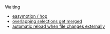 
Waiting

- [easymotion / hop](https://github.com/helix-editor/helix/pull/5340)
- [overlapping selections get merged](https://github.com/helix-editor/helix/issues/2298)
- [automatic reload when file changes externally](https://github.com/helix-editor/helix/issues/1125)
